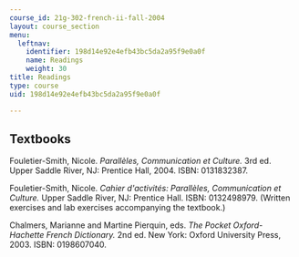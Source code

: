 ```yaml
---
course_id: 21g-302-french-ii-fall-2004
layout: course_section
menu:
  leftnav:
    identifier: 198d14e92e4efb43bc5da2a95f9e0a0f
    name: Readings
    weight: 30
title: Readings
type: course
uid: 198d14e92e4efb43bc5da2a95f9e0a0f

---
```


Textbooks
---------

Fouletier-Smith, Nicole. _Parallèles, Communication et Culture._ 3rd ed. Upper Saddle River, NJ: Prentice Hall, 2004. ISBN: 0131832387.

Fouletier-Smith, Nicole. _Cahier d'activités: Parallèles, Communication et Culture._ Upper Saddle River, NJ: Prentice Hall. ISBN: 0132498979. (Written exercises and lab exercises accompanying the textbook.)

Chalmers, Marianne and Martine Pierquin, eds. _The Pocket Oxford-Hachette French Dictionary._ 2nd ed. New York: Oxford University Press, 2003. ISBN: 0198607040.